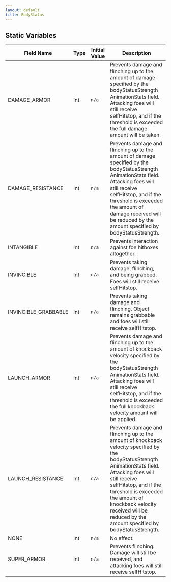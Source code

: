 ```yaml
---
layout: default
title: BodyStatus
---
```


## Static Variables

| Field Name | Type | Initial Value | Description |
| ------------ | ------ | --------------- | ------------- |
| DAMAGE_ARMOR | Int | `n/a` | Prevents damage and flinching up to the amount of damage specified by the bodyStatusStrength AnimationStats field. Attacking foes will still receive selfHitstop, and if the threshold is exceeded the full damage amount will be taken. |
| DAMAGE_RESISTANCE | Int | `n/a` | Prevents damage and flinching up to the amount of damage specified by the bodyStatusStrength AnimationStats field. Attacking foes will still receive selfHitstop, and if the threshold is exceeded the amount of damage received will be reduced by the amount specified by bodyStatusStrength. |
| INTANGIBLE | Int | `n/a` | Prevents interaction against foe hitboxes altogether. |
| INVINCIBLE | Int | `n/a` | Prevents taking damage, flinching, and being grabbed. Foes will still receive selfHitstop. |
| INVINCIBLE_GRABBABLE | Int | `n/a` | Prevents taking damage and flinching. Object remains grabbable and foes will still receive selfHitstop. |
| LAUNCH_ARMOR | Int | `n/a` | Prevents damage and flinching up to the amount of knockback velocity specified by the bodyStatusStrength AnimationStats field. Attacking foes will still receive selfHitstop, and if the threshold is exceeded the full knockback velocity amount will be applied. |
| LAUNCH_RESISTANCE | Int | `n/a` | Prevents damage and flinching up to the amount of knockback velocity specified by the bodyStatusStrength AnimationStats field. Attacking foes will still receive selfHitstop, and if the threshold is exceeded the amount of knockback velocity received will be reduced by the amount specified by bodyStatusStrength. |
| NONE | Int | `n/a` | No effect. |
| SUPER_ARMOR | Int | `n/a` | Prevents flinching. Damage will still be received, and attacking foes will still receive selfHitstop. |
